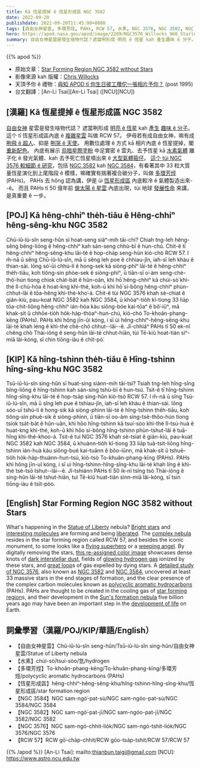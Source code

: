 ```yaml
---
title: Kā 恆星提掉 ê 恆星形成區 NGC 3582
date: 2022-09-20
publishdate: 2022-09-20T11:45:00+0800
tags: [自由女神星雲, 多環芳烴, PAHs, RCW 57, 水素, NGC 3576, NGC 3582, NGC 3584, 恆星形成區]
hero: https://apod.nasa.gov/apod/image/2209/NGC3576_Willocks_960_Starless.jpg
summary: 自由女神星雲是發生啥物代誌？遮當咧形成 明亮 ê 恆星 kah 產生趣味 ê 分子。
---
```


{{% apod %}}

- 原始文章：[Star Forming Region NGC 3582 without Stars](https://apod.nasa.gov/apod/ap220920.html)
- 影像來源 kah 版權：[Chris Willocks](https://www.instagram.com/chris.willocks/)
- 天頂予你 ê 禮物：[毋知 APOD tī 你生日彼工攢佗一張相片予你？](https://apod.nasa.gov/apod/calendar/allyears.html) (post 1995)
- 台文翻譯：[An-Li Tsai][An-Li Tsai] ([NCU][NCU])

## [漢羅] Kā 恆星提掉 ê 恆星形成區 NGC 3582
[自由女神][Statue of Liberty] 星雲是發生啥物代誌？
遮當咧形成 [明亮 ê 恆星][Bright stars t] kah [產生][liberated] [趣味 ê 分子][interesting molecules]。
這个 tī 恆星形成區內底 ê [複雜星雲][complex nebula] 叫做 RCW 57。
伊毋若有成自由女神，嘛有成 [咧飛 ê 超人][flying superhero]、抑是 [咧哭 ê 天使][weeping angel]。
用數位處理 ê 方式 kā 相片內底 ê 恆星提掉，閣 [重新配色][this re-assigned color image]。
內底有展示 [烏暗星際塗粉][dark interstellar dust] 中足實密 ê 雲丸、去予恆星 kā [水素氣體][glowing hydrogen gas] 離子化 ê 發光氣體、kah 去予死亡恆星噴出來 ê [大型氣體箍仔][great loop]。
[這个 tùi NGC 3576 較細節 ê 研究][detailed study of NGC 3576]，包括 [NGC 3582][NGC 3582] kah [NGC 3584][NGC 3584]，有看著其中 33 粒大質量恆星演化到上尾階段 ê 模樣，嘛確實有揣著複合碳分子，叫做 [多環芳烴][polycyclic aromatic hydrocarbons] (PAHs)。
PAHs 去 hŏng 認為講，伊是 ùi [恆星形成區][star forming region] 內底較冷 ê 氣體製造出來--ê。
而且 PAHs tī 50 億年前 [做太陽 ê 星雲][Sun's formation nebula] 內底出現，tùi 地球 [發展性命][development of life] 來講，是真重要 ê 一步。


## [POJ] Kā hêng-chhiⁿ the̍h-tiāu ê Hêng-chhiⁿ hêng-sêng-khu NGC 3582
Chū-iû-lú-sîn seng-hûn sī hoat-seng siáⁿ-mih tāi-chì?
Chiah tng-leh hêng-sêng bêng-liōng ê hêng-chhiⁿ kah sán-seng chhù-bī ê hun-chú.
Chit-ê tī hêng-chhiⁿ hêng-sêng-khu lāi-té ê hop-cha̍p seng-hûn kiò-chò RCW 57.
I m̄-nā ū sêng Chū-iû-lú-sîn, mā ū sêng leh poe ê chhiau-jîn, iah-sī leh khàu ê thian-sài.
Iōng só͘-ūi chhú-lí ê hong-sek kā siòng-phìⁿ lāi-té ê hêng-chhiⁿ the̍h-tiāu, koh tiông-sin phòe-sek ê siòng-phìⁿ, ū tiān-sī o͘-àm seng-chè-thô͘-hún tiong chiok cha̍t-ba̍t ê hûn-oân, khì hō͘ hêng-chhiⁿ kā chúi-sò͘ khì-thé lî-chú-hòa ê hoat-kng khì-thé, koh-ū khì hō͘ sí-bông hêng-chhiⁿ phùn-chhut-lâi ê tōa-hêng khì-thé-kho͘-á.
Chit-ê tùi NGC 3576 khah sè-chiat ê gián-kiù, pau-koat NGC 3582 kah NGC 3584, ū khòaⁿ-tio̍h kî-tiong 33 lia̍p tōa-chit-liōng hêng-chhiⁿ ián-hòa kàu siōng-bóe kai-tōaⁿ ê bô͘-iūⁿ, mā khak-si̍t ū chhōe-tio̍h ho̍k-ha̍p-thòaⁿ-hun-chú, kiò-chò To-khoân-phang-kēng (PAHs).
PAHs khì hŏng jīn-ûi kóng, i sī ùi hêng-chhiⁿ-hêng-sêng-khu lāi-té khah léng ê khì-thé chè-chō chhut--lâi--ê.
Jî-chhiáⁿ PAHs tī 50 ek-nî chêng chò Thài-iông ê seng-hûn lāi-té chhut-hiān, tùi Tē-kiû hoat-tián sìⁿ-miā lâi-kóng, sī chin tiōng-iàu ê chi̍t-pò͘.

## [KIP] Kā hîng-tshinn the̍h-tiāu ê Hîng-tshinn hîng-sîng-khu NGC 3582
Tsū-iû-lú-sîn sing-hûn sī huat-sing siánn-mih tāi-tsì?
Tsiah tng-leh hîng-sîng bîng-liōng ê hîng-tshinn kah sán-sing tshù-bī ê hun-tsú.
Tsit-ê tī hîng-tshinn hîng-sîng-khu lāi-té ê hop-tsa̍p sing-hûn kiò-tsò RCW 57.
I m̄-nā ū sîng Tsū-iû-lú-sîn, mā ū sîng leh pue ê tshiau-jîn, iah-sī leh khàu ê thian-sài.
Iōng sóo-uī tshú-lí ê hong-sik kā siòng-phìnn lāi-té ê hîng-tshinn the̍h-tiāu, koh tiông-sin phuè-sik ê siòng-phìnn, ū tiān-sī oo-àm sing-tsè-thôo-hún tiong tsiok tsa̍t-ba̍t ê hûn-uân, khì hōo hîng-tshinn kā tsuí-sòo khì-thé lî-tsú-huà ê huat-kng khì-thé, koh-ū khì hōo sí-bông hîng-tshinn phùn-tshut-lâi ê tuā-hîng khì-thé-khoo-á.
Tsit-ê tuì NGC 3576 khah sè-tsiat ê gián-kiù, pau-kuat NGC 3582 kah NGC 3584, ū khuànn-tio̍h kî-tiong 33 lia̍p tuā-tsit-liōng hîng-tshinn ián-huà kàu siōng-bué kai-tuānn ê bôo-iūnn, mā khak-si̍t ū tshuē-tio̍h ho̍k-ha̍p-thuànn-hun-tsú, kiò-tsò To-khuân-phang-kīng (PAHs).
PAHs khì hŏng jīn-uî kóng, i sī uì hîng-tshinn-hîng-sîng-khu lāi-té khah líng ê khì-thé tsè-tsō tshut--lâi--ê.
Jî-tshiánn PAHs tī 50 ik-nî tsîng tsò Thài-iông ê sing-hûn lāi-té tshut-hiān, tuì Tē-kiû huat-tián sìnn-miā lâi-kóng, sī tsin tiōng-iàu ê tsi̍t-pòo.

## [English] Star Forming Region NGC 3582 without Stars
What's happening in the [Statue of Liberty][Statue of Liberty] nebula?
[Bright stars][Bright stars e] and [interesting molecules][interesting molecules] are forming and being [liberated][liberated].
The [complex nebula][complex nebula] resides in the star forming region called RCW 57, and besides the iconic monument, to some looks like a [flying superhero][flying superhero] or a [weeping angel][weeping angel].
By digitally removing the stars, [this re-assigned color image][this re-assigned color image] showcases dense knots of [dark interstellar dust][dark interstellar dust], fields of [glowing hydrogen gas][glowing hydrogen gas] ionized by these stars, and [great loop][great loop]s of gas expelled by dying stars.
A [detailed study of NGC 3576][detailed study of NGC 3576], also known as [NGC 3582][NGC 3582] and [NGC 3584][NGC 3584], uncovered at least 33 massive stars in the end stages of formation, and the clear presence of the complex carbon molecules known as [polycyclic aromatic hydrocarbons][polycyclic aromatic hydrocarbons] (PAHs).
PAHs are thought to be created in the cooling gas of [star forming region][star forming region]s, and their development in the [Sun's formation nebula][Sun's formation nebula] five billion years ago may have been an important step in the [development of life][development of life] on Earth.

## 詞彙學習（漢羅/POJ/KIP/華語/English）
- 【自由女神星雲】Chū-iû-lú-sîn seng-hûn/Tsū-iû-lú-sîn sing-hûn/自由女神星雲/Statue of Liberty nebula
- 【水素】chúi-sò͘/tsuí-sòo/氫/hydrogen
- 【多環芳烴】To-khoân-phang-kēng/To-khuân-phang-kīng/多環芳烴/polycyclic aromatic hydrocarbons (PAHs)
- 【恆星形成區】hêng-chhiⁿ-hêng-sêng-khu/hîng-tshinn-hîng-sîng-khu/恆星形成區/star formation region
- 【NGC 3584】NGC sam-ngó͘-pat-sù/NGC sam-ngóo-pat-sù/NGC 3584/NGC 3584
- 【NGC 3582】NGC sam-ngó͘-pat-jī/NGC sam-ngóo-pat-jī/NGC 3582/NGC 3582
- 【NGC 3576】NGC sam-ngó-chhit-lio̍k/NGC sam-ngó-tshit-lio̍k/NGC 3576/NGC 3576
- 【RCW 57】RCW gō͘-cha̍p-chhit/RCW gōo-tsa̍p-tshit/RCW 57/RCW 57

{{% /apod %}}
[An-Li Tsai]: mailto:thianbun.taigi@gmail.com
[NCU]: https://www.astro.ncu.edu.tw

[copyright]: https://apod.nasa.gov/apod/fap/lib/about_apod.html#srapply


[Statue of Liberty]:https://apod.nasa.gov/apod/ap120509.html
[Bright stars e]:https://apod.nasa.gov/apod/ap211124.html
[Bright stars t]:https://apod.tw/daily/20211124/
[interesting molecules]:https://www.acs.org/content/acs/en/molecule-of-the-week/
[liberated]:https://en.wikipedia.org/wiki/Liberty
[complex nebula]:http://www.atlasoftheuniverse.com/nebulae/ngc3576.html
[flying superhero]:https://thumbs.dreamstime.com/b/superhero-dog-flying-clouds-funny-bulldog-dressed-as-super-hero-red-shirt-blue-cape-sky-48240315.jpg
[weeping angel]:https://en.wikipedia.org/wiki/Weeping_Angel
[this re-assigned color image]:https://www.instagram.com/p/CiLbwqOMDAc/
[dark interstellar dust]:https://apod.nasa.gov/apod/ap050110.html
[glowing hydrogen gas]:https://apod.nasa.gov/apod/emission_nebulae.html
[great loop]:https://apod.nasa.gov/apod/ap990503.html
[detailed study of NGC 3576]:https://ui.adsabs.harvard.edu/abs/2006A%26A...450..253M/abstract
[NGC 3582]:https://en.wikipedia.org/wiki/NGC_3576
[NGC 3584]:http://server7.wikisky.org/starview?object_type=3&object_id=218&object_name=NGC+3584&locale=EN
[polycyclic aromatic hydrocarbons]:https://en.wikipedia.org/wiki/Polycyclic_aromatic_hydrocarbons
[star forming region]:http://server7.wikisky.org/starview?object_type=3&object_id=218&object_name=NGC+3584&locale=EN
[Sun's formation nebula]:https://en.wikipedia.org/wiki/Formation_and_evolution_of_the_Solar_System
[development of life]:https://science.nasa.gov/solar-system/big-questions/how-did-life-begin-and-evolve-earth-and-has-it-evolved-elsewhere-solar-system
